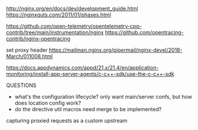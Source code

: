 http://nginx.org/en/docs/dev/development_guide.html
https://nginxguts.com/2011/01/phases.html

https://github.com/open-telemetry/opentelemetry-cpp-contrib/tree/main/instrumentation/nginx
https://github.com/opentracing-contrib/nginx-opentracing

set proxy header
https://mailman.nginx.org/pipermail/nginx-devel/2018-March/011008.html


https://docs.appdynamics.com/appd/21.x/21.4/en/application-monitoring/install-app-server-agents/c-c++-sdk/use-the-c-c++-sdk



QUESTIONS
- what's the configuration lifecycle?  only want main/server confs, but how does location config work?
- do the directive util macros need merge to be implemented?



capturing proxied requests as a custom upstream
